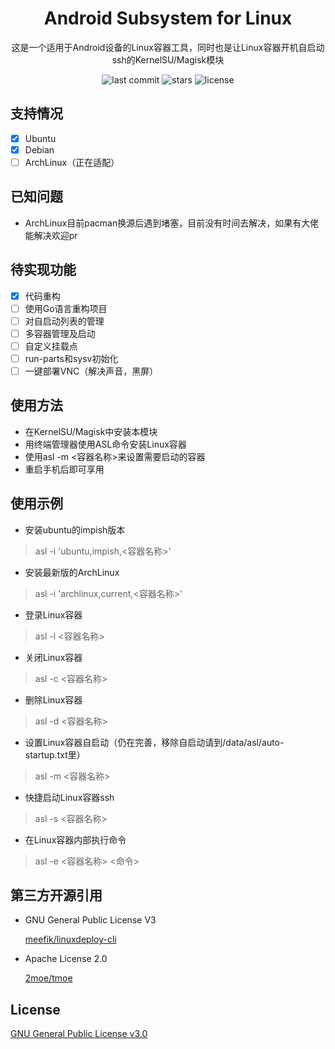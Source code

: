 <div align="center">

# Android Subsystem for Linux
这是一个适用于Android设备的Linux容器工具，同时也是让Linux容器开机自启动ssh的KernelSU/Magisk模块

![last commit](https://img.shields.io/github/last-commit/yaoxiaonie/asl)
![stars](https://img.shields.io/github/stars/yaoxiaonie/asl)
![license](https://img.shields.io/github/license/yaoxiaonie/asl)

</div>

## 支持情况
- [x] Ubuntu
- [x] Debian
- [ ] ArchLinux（正在适配）

## 已知问题
- ArchLinux目前pacman换源后遇到堵塞，目前没有时间去解决，如果有大佬能解决欢迎pr

## 待实现功能
- [x] 代码重构
- [ ] 使用Go语言重构项目
- [ ] 对自启动列表的管理
- [ ] 多容器管理及启动
- [ ] 自定义挂载点
- [ ] run-parts和sysv初始化
- [ ] 一键部署VNC（解决声音，黑屏）

## 使用方法
- 在KernelSU/Magisk中安装本模块
- 用终端管理器使用ASL命令安装Linux容器
- 使用asl -m <容器名称>来设置需要启动的容器
- 重启手机后即可享用

## 使用示例
- 安装ubuntu的impish版本

> asl -i 'ubuntu,impish,<容器名称>'

- 安装最新版的ArchLinux

> asl -i 'archlinux,current,<容器名称>'

- 登录Linux容器

> asl -l <容器名称>

- 关闭Linux容器

> asl -c <容器名称>

- 删除Linux容器

> asl -d <容器名称>

- 设置Linux容器自启动（仍在完善，移除自启动请到/data/asl/auto-startup.txt里）

> asl -m <容器名称>

- 快捷启动Linux容器ssh

> asl -s <容器名称>

- 在Linux容器内部执行命令

> asl -e <容器名称> <命令>

## 第三方开源引用
- GNU General Public License V3

  [meefik/linuxdeploy-cli](https://github.com/meefik/linuxdeploy-cli)

- Apache License 2.0

  [2moe/tmoe](https://github.com/2moe/tmoe)

## License
[GNU General Public License v3.0](https://github.com/yaoxiaonie/asl/blob/master/LICENSE)
